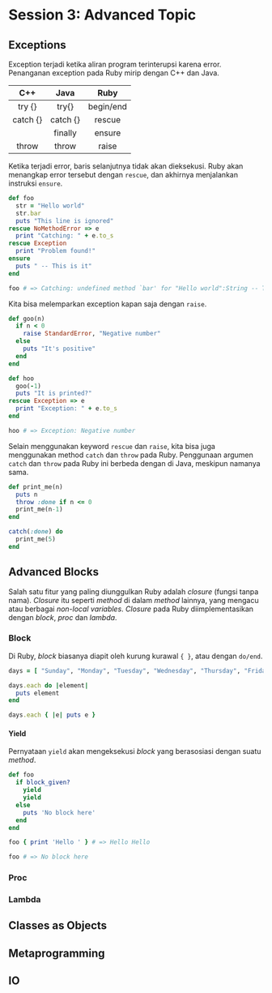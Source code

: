 # Session 3: Advanced Topic

## Exceptions

Exception terjadi ketika aliran program terinterupsi karena error. Penanganan exception pada Ruby mirip dengan C++ dan Java.

|     C++    |     Java    |     Ruby     |
|:----------:|:-----------:|:------------:|
| try {}     | try{}       | begin/end    |
| catch {}   | catch {}    | rescue       |
|            | finally     | ensure       |
| throw      | throw       | raise        |


Ketika terjadi error, baris selanjutnya tidak akan dieksekusi. Ruby akan menangkap error tersebut dengan `rescue`, dan akhirnya menjalankan instruksi `ensure`.

```ruby
def foo
  str = "Hello world"
  str.bar
  puts "This line is ignored"
rescue NoMethodError => e
  print "Catching: " + e.to_s
rescue Exception
  print "Problem found!"
ensure
  puts " -- This is it"
end

foo # => Catching: undefined method `bar' for "Hello world":String -- This is it
```

Kita bisa melemparkan exception kapan saja dengan `raise`.

```ruby
def goo(n)
  if n < 0
    raise StandardError, "Negative number"
  else
    puts "It's positive"
  end
end

def hoo
  goo(-1)
  puts "It is printed?"
rescue Exception => e
  print "Exception: " + e.to_s
end

hoo # => Exception: Negative number
```

Selain menggunakan keyword `rescue` dan `raise`, kita bisa juga menggunakan method `catch` dan `throw` pada Ruby. Penggunaan argumen `catch` dan `throw` pada Ruby ini berbeda dengan di Java, meskipun namanya sama. 

```ruby
def print_me(n)
  puts n
  throw :done if n <= 0
  print_me(n-1)
end

catch(:done) do
  print_me(5)
end
```

## Advanced Blocks

Salah satu fitur yang paling diunggulkan Ruby adalah *closure* (fungsi tanpa nama). *Closure* itu seperti *method* di dalam *method* lainnya, yang mengacu atau berbagai *non-local variables*. *Closure* pada Ruby diimplementasikan dengan *block*, *proc* dan *lambda*.

### Block

Di Ruby, *block* biasanya diapit oleh kurung kurawal `{ }`, atau dengan `do/end`.

```ruby
days = [ "Sunday", "Monday", "Tuesday", "Wednesday", "Thursday", "Friday", "Saturday" ]

days.each do |element|
  puts element
end

days.each { |e| puts e }

```

#### Yield

Pernyataan `yield` akan mengeksekusi *block* yang berasosiasi dengan suatu *method*.

```ruby
def foo
  if block_given?
    yield
    yield
  else
    puts 'No block here'
  end
end

foo { print 'Hello ' } # => Hello Hello

foo # => No block here
```

### Proc

### Lambda


## Classes as Objects
## Metaprogramming
## IO
